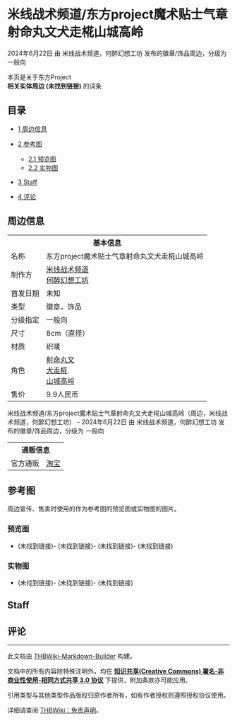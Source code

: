 # 米线战术频道/东方project魔术贴士气章射命丸文犬走椛山城高岭

<!-- source html: G:\repos\THBWiki-Markdown-Builder\THBWikiMarkdown\Temp\main\f\f0\ns0%3A%E7%B1%B3%E7%BA%BF%E6%88%98%E6%9C%AF%E9%A2%91%E9%81%93%2F%E4%B8%9C%E6%96%B9project%E9%AD%94%E6%9C%AF%E8%B4%B4%E5%A3%AB%E6%B0%94%E7%AB%A0%E5%B0%84%E5%91%BD%E4%B8%B8%E6%96%87%E7%8A%AC%E8%B5%B0%E6%A4%9B%E5%B1%B1%E5%9F%8E%E9%AB%98%E5%B2%AD.html -->

2024年6月22日 由 米线战术频道，何醉幻想工坊  发布的徽章/饰品周边，分级为 一般向

本页是关于东方Project  
 **相关实体周边 (未找到链接)** 的词条
## 目录

- [1 周边信息](#周边信息)
- [2 参考图](#参考图)

  - [2.1 预览图](#预览图)
  - [2.2 实物图](#实物图)



- [3 Staff](#Staff)
- [4 评论](#评论)




## 周边信息

<table><tbody><tr><th colspan="2">基本信息</th></tr><tr><td class="label">名称</td><td> 东方project魔术贴士气章射命丸文犬走椛山城高岭 </td></tr><tr><td class="label">制作方</td><td><a href="./米线战术频道.md" title="米线战术频道">米线战术频道</a><br><a href="./何醉幻想工坊.md" title="何醉幻想工坊">何醉幻想工坊</a></td></tr><tr><td class="label">首发日期</td><td>未知</td></tr><tr><td class="label">类型</td><td>徽章，饰品</td></tr><tr><td class="label">分级指定</td><td>一般向</td></tr><tr><td class="label">尺寸</td><td>8cm（直径）</td></tr><tr><td class="label">材质</td><td>织唛</td></tr><tr><td class="label">角色</td><td><a href="./射命丸文.md" title="射命丸文">射命丸文</a><br><a href="./犬走椛.md" title="犬走椛">犬走椛</a><br><a href="./山城高岭.md" title="山城高岭">山城高岭</a></td></tr><tr><td class="label">售价</td><td>9.9人民币</td></tr></tbody></table>

米线战术频道/东方project魔术贴士气章射命丸文犬走椛山城高岭（周边，米线战术频道，何醉幻想工坊） - 2024年6月22日 由 米线战术频道，何醉幻想工坊  发布的徽章/饰品周边，分级为 一般向
  
  

  


<table><tbody><tr><th colspan="3">通贩信息</th></tr><tr><td class="label">官方通贩</td><td colspan="2"><a rel="nofollow" class="external text" href="https://item.taobao.com/item.htm?id=736764072315">淘宝</a></td></tr></tbody></table>


## 参考图
  
周边宣传、售卖时使用的作为参考图的预览图或实物图的图片。
  

### 预览图
-  (未找到链接)-  (未找到链接)-  (未找到链接)-  (未找到链接)

### 实物图
-  (未找到链接)-  (未找到链接)-  (未找到链接)

## Staff
## 评论




---

此文档由 [THBWiki-Markdown-Builder](https://github.com/Delsin-Yu/THBWiki-Markdown-Builder) 构建。

文档中的所有内容除特殊注明外，均在 [**知识共享(Creative Commons) 署名-非商业性使用-相同方式共享 3.0 协议**](https://creativecommons.org/licenses/by-sa/3.0/deed.zh-hans) 下提供，附加条款亦可能应用。

引用类型与其他类型作品版权归原作者所有，如有作者授权则遵照授权协议使用。

详细请查阅 [THBWiki：免责声明](https://thbwiki.cc/THBWiki:%E5%85%8D%E8%B4%A3%E5%A3%B0%E6%98%8E)。

